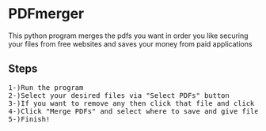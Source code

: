 # PDFmerger
This python program merges the pdfs you want in order you like securing your files from free websites and saves your money from paid applications
## Steps
<pre>
1-)Run the program
2-)Select your desired files via "Select PDFs" button
3-)If you want to remove any then click that file and click "Remove Selected"
4-)Click "Merge PDFs" and select where to save and give file a name.
5-)Finish!
  <pre>

